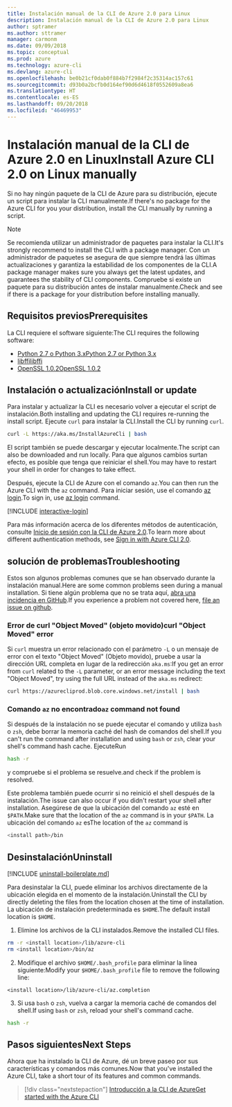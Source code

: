 ```yaml
---
title: Instalación manual de la CLI de Azure 2.0 para Linux
description: Instalación manual de la CLI de Azure 2.0 para Linux
author: sptramer
ms.author: sttramer
manager: carmonm
ms.date: 09/09/2018
ms.topic: conceptual
ms.prod: azure
ms.technology: azure-cli
ms.devlang: azure-cli
ms.openlocfilehash: be0b21cf0dab0f884b7f2984f2c35314ac157c61
ms.sourcegitcommit: d93b0a2bcfb0d164ef90d6d4618f0552609a8ea6
ms.translationtype: HT
ms.contentlocale: es-ES
ms.lasthandoff: 09/20/2018
ms.locfileid: "46469953"
---
```

# <a name="install-azure-cli-20-on-linux-manually"></a><span data-ttu-id="13c8a-103">Instalación manual de la CLI de Azure 2.0 en Linux</span><span class="sxs-lookup"><span data-stu-id="13c8a-103">Install Azure CLI 2.0 on Linux manually</span></span>

<span data-ttu-id="13c8a-104">Si no hay ningún paquete de la CLI de Azure para su distribución, ejecute un script para instalar la CLI manualmente.</span><span class="sxs-lookup"><span data-stu-id="13c8a-104">If there's no package for the Azure CLI for you your distribution, install the CLI manually by running a script.</span></span>

> [!NOTE]
> <span data-ttu-id="13c8a-105">Se recomienda utilizar un administrador de paquetes para instalar la CLI.</span><span class="sxs-lookup"><span data-stu-id="13c8a-105">It's strongly recommend to install the CLI with a package manager.</span></span> <span data-ttu-id="13c8a-106">Con un administrador de paquetes se asegura de que siempre tendrá las últimas actualizaciones y garantiza la estabilidad de los componentes de la CLI.</span><span class="sxs-lookup"><span data-stu-id="13c8a-106">A package manager makes sure you always get the latest updates, and guarantees the stability of CLI components.</span></span> <span data-ttu-id="13c8a-107">Compruebe si existe un paquete para su distribución antes de instalar manualmente.</span><span class="sxs-lookup"><span data-stu-id="13c8a-107">Check and see if there is a package for your distribution before installing manually.</span></span>

## <a name="prerequisites"></a><span data-ttu-id="13c8a-108">Requisitos previos</span><span class="sxs-lookup"><span data-stu-id="13c8a-108">Prerequisites</span></span>

<span data-ttu-id="13c8a-109">La CLI requiere el software siguiente:</span><span class="sxs-lookup"><span data-stu-id="13c8a-109">The CLI requires the following software:</span></span>

* [<span data-ttu-id="13c8a-110">Python 2.7 o Python 3.x</span><span class="sxs-lookup"><span data-stu-id="13c8a-110">Python 2.7 or Python 3.x</span></span>](https://www.python.org/downloads/)
* [<span data-ttu-id="13c8a-111">libffi</span><span class="sxs-lookup"><span data-stu-id="13c8a-111">libffi</span></span>](https://sourceware.org/libffi/)
* [<span data-ttu-id="13c8a-112">OpenSSL 1.0.2</span><span class="sxs-lookup"><span data-stu-id="13c8a-112">OpenSSL 1.0.2</span></span>](https://www.openssl.org/source/)

## <a name="install-or-update"></a><span data-ttu-id="13c8a-113">Instalación o actualización</span><span class="sxs-lookup"><span data-stu-id="13c8a-113">Install or update</span></span>

<span data-ttu-id="13c8a-114">Para instalar y actualizar la CLI es necesario volver a ejecutar el script de instalación.</span><span class="sxs-lookup"><span data-stu-id="13c8a-114">Both installing and updating the CLI requires re-running the install script.</span></span> <span data-ttu-id="13c8a-115">Ejecute `curl` para instalar la CLI.</span><span class="sxs-lookup"><span data-stu-id="13c8a-115">Install the CLI by running `curl`.</span></span>

```bash
curl -L https://aka.ms/InstallAzureCli | bash
```

<span data-ttu-id="13c8a-116">El script también se puede descargar y ejecutar localmente.</span><span class="sxs-lookup"><span data-stu-id="13c8a-116">The script can also be downloaded and run locally.</span></span> <span data-ttu-id="13c8a-117">Para que algunos cambios surtan efecto, es posible que tenga que reiniciar el shell.</span><span class="sxs-lookup"><span data-stu-id="13c8a-117">You may have to restart your shell in order for changes to take effect.</span></span>

<span data-ttu-id="13c8a-118">Después, ejecute la CLI de Azure con el comando `az`.</span><span class="sxs-lookup"><span data-stu-id="13c8a-118">You can then run the Azure CLI with the `az` command.</span></span> <span data-ttu-id="13c8a-119">Para iniciar sesión, use el comando [az login](/cli/azure/reference-index#az-login).</span><span class="sxs-lookup"><span data-stu-id="13c8a-119">To sign in, use [az login](/cli/azure/reference-index#az-login) command.</span></span>

[!INCLUDE [interactive-login](includes/interactive-login.md)]

<span data-ttu-id="13c8a-120">Para más información acerca de los diferentes métodos de autenticación, consulte [Inicio de sesión con la CLI de Azure 2.0](authenticate-azure-cli.md).</span><span class="sxs-lookup"><span data-stu-id="13c8a-120">To learn more about different authentication methods, see [Sign in with Azure CLI 2.0](authenticate-azure-cli.md).</span></span>

## <a name="troubleshooting"></a><span data-ttu-id="13c8a-121">solución de problemas</span><span class="sxs-lookup"><span data-stu-id="13c8a-121">Troubleshooting</span></span>

<span data-ttu-id="13c8a-122">Estos son algunos problemas comunes que se han observado durante la instalación manual.</span><span class="sxs-lookup"><span data-stu-id="13c8a-122">Here are some common problems seen during a manual installation.</span></span> <span data-ttu-id="13c8a-123">Si tiene algún problema que no se trata aquí, [abra una incidencia en GitHub](https://github.com/Azure/azure-cli/issues).</span><span class="sxs-lookup"><span data-stu-id="13c8a-123">If you experience a problem not covered here, [file an issue on github](https://github.com/Azure/azure-cli/issues).</span></span>

### <a name="curl-object-moved-error"></a><span data-ttu-id="13c8a-124">Error de curl "Object Moved" (objeto movido)</span><span class="sxs-lookup"><span data-stu-id="13c8a-124">curl "Object Moved" error</span></span>

<span data-ttu-id="13c8a-125">Si `curl` muestra un error relacionado con el parámetro `-L` o un mensaje de error con el texto "Object Moved" (Objeto movido), pruebe a usar la dirección URL completa en lugar de la redirección `aka.ms`:</span><span class="sxs-lookup"><span data-stu-id="13c8a-125">If you get an error from `curl` related to the `-L` parameter, or an error message including the text "Object Moved", try using the full URL instead of the `aka.ms` redirect:</span></span>

```bash
curl https://azurecliprod.blob.core.windows.net/install | bash
```

### <a name="az-command-not-found"></a><span data-ttu-id="13c8a-126">Comando `az` no encontrado</span><span class="sxs-lookup"><span data-stu-id="13c8a-126">`az` command not found</span></span>

<span data-ttu-id="13c8a-127">Si después de la instalación no se puede ejecutar el comando y utiliza `bash` o `zsh`, debe borrar la memoria caché del hash de comandos del shell.</span><span class="sxs-lookup"><span data-stu-id="13c8a-127">If you can't run the command after installation and using `bash` or `zsh`, clear your shell's command hash cache.</span></span> <span data-ttu-id="13c8a-128">Ejecute</span><span class="sxs-lookup"><span data-stu-id="13c8a-128">Run</span></span>

```bash
hash -r
```

<span data-ttu-id="13c8a-129">y compruebe si el problema se resuelve.</span><span class="sxs-lookup"><span data-stu-id="13c8a-129">and check if the problem is resolved.</span></span>

<span data-ttu-id="13c8a-130">Este problema también puede ocurrir si no reinició el shell después de la instalación.</span><span class="sxs-lookup"><span data-stu-id="13c8a-130">The issue can also occur if you didn't restart your shell after installation.</span></span> <span data-ttu-id="13c8a-131">Asegúrese de que la ubicación del comando `az` esté en `$PATH`.</span><span class="sxs-lookup"><span data-stu-id="13c8a-131">Make sure that the location of the `az` command is in your `$PATH`.</span></span> <span data-ttu-id="13c8a-132">La ubicación del comando `az` es</span><span class="sxs-lookup"><span data-stu-id="13c8a-132">The location of the `az` command is</span></span>

```bash
<install path>/bin
```

## <a name="uninstall"></a><span data-ttu-id="13c8a-133">Desinstalación</span><span class="sxs-lookup"><span data-stu-id="13c8a-133">Uninstall</span></span>

[!INCLUDE [uninstall-boilerplate.md](includes/uninstall-boilerplate.md)]

<span data-ttu-id="13c8a-134">Para desinstalar la CLI, puede eliminar los archivos directamente de la ubicación elegida en el momento de la instalación.</span><span class="sxs-lookup"><span data-stu-id="13c8a-134">Uninstall the CLI by directly deleting the files from the location chosen at the time of installation.</span></span> <span data-ttu-id="13c8a-135">La ubicación de instalación predeterminada es `$HOME`.</span><span class="sxs-lookup"><span data-stu-id="13c8a-135">The default install location is `$HOME`.</span></span>

1. <span data-ttu-id="13c8a-136">Elimine los archivos de la CLI instalados.</span><span class="sxs-lookup"><span data-stu-id="13c8a-136">Remove the installed CLI files.</span></span>

  ```bash
  rm -r <install location>/lib/azure-cli
  rm <install location>/bin/az
  ```

2. <span data-ttu-id="13c8a-137">Modifique el archivo `$HOME/.bash_profile` para eliminar la línea siguiente:</span><span class="sxs-lookup"><span data-stu-id="13c8a-137">Modify your `$HOME/.bash_profile` file to remove the following line:</span></span>

  ```text
  <install location>/lib/azure-cli/az.completion
  ```

3. <span data-ttu-id="13c8a-138">Si usa `bash` o `zsh`, vuelva a cargar la memoria caché de comandos del shell.</span><span class="sxs-lookup"><span data-stu-id="13c8a-138">If using `bash` or `zsh`, reload your shell's command cache.</span></span>

  ```bash
  hash -r
  ```

## <a name="next-steps"></a><span data-ttu-id="13c8a-139">Pasos siguientes</span><span class="sxs-lookup"><span data-stu-id="13c8a-139">Next Steps</span></span>

<span data-ttu-id="13c8a-140">Ahora que ha instalado la CLI de Azure, dé un breve paseo por sus características y comandos más comunes.</span><span class="sxs-lookup"><span data-stu-id="13c8a-140">Now that you've installed the Azure CLI, take a short tour of its features and common commands.</span></span>

> [!div class="nextstepaction"]
> [<span data-ttu-id="13c8a-141">Introducción a la CLI de Azure</span><span class="sxs-lookup"><span data-stu-id="13c8a-141">Get started with the Azure CLI</span></span>](get-started-with-azure-cli.md)
